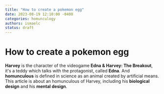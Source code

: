 ```yaml
---
title: "How to create a pokemon egg"
date: 2023-08-19 12:10:00 -0400
categories: homunculogy
authors: ismaelc
status: draft
---
```


# How to create a pokemon egg

**Harvey** is the character of the videogame **Edna & Harvey: The Breakout**, it's a teddy which talks with the protagonist, called **Edna**. And **homunculous** is defined in science as an animal created by artificial means. This article is about an homunculous of Harvey, including his **biological design** and his **mental design**.

